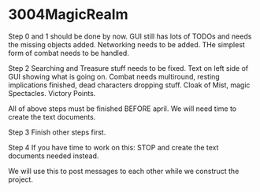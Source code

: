 # 3004MagicRealm

Step 0 and 1 should be done by now.
GUI still has lots of TODOs and needs the missing objects added.
Networking needs to be added.
THe simplest form of combat needs to be handled.

Step 2
Searching and Treasure stuff needs to be fixed.
Text on left side of GUI showing what is going on.
Combat needs multiround, resting implications finished, dead characters dropping stuff.
Cloak of Mist, magic Spectacles.
Victory Points.

All of above steps must be finished BEFORE april. We will need time to create the text documents.

Step 3
Finish other steps first.

Step 4
If you have time to work on this:  STOP and create the text documents needed instead.

We will use this to post messages to each other while we construct the project.
